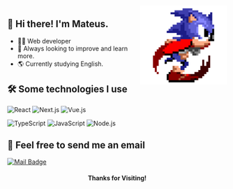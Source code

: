 <img align="right" width="200" height="180" alt="GIF" src="https://raw.githubusercontent.com/mateusneiva/mateusneiva/master/assets/sonic.gif" />

## 👋 Hi there! I'm Mateus.

- 👨‍💻 Web developer
- 📖 Always looking to improve and learn more.
- 🌎 Currently studying English.

## 🛠 Some technologies I use

![React](https://img.shields.io/badge/-React-333333?style=flat&logo=react) ![Next.js](https://img.shields.io/badge/-Next.js-333333?style=flat&logo=next.js) ![Vue.js](https://img.shields.io/badge/-Vue.js-333333?style=flat&logo=Vue.js)

![TypeScript](https://img.shields.io/badge/-TypeScript-333333?style=flat&logo=typescript) ![JavaScript](https://img.shields.io/badge/-JavaScript-333333?style=flat&logo=javascript) ![Node.js](https://img.shields.io/badge/-Node.js-333333?style=flat&logo=node.js)

## 💬 Feel free to send me an email

[![Mail Badge](https://img.shields.io/badge/-mateus.fneiva@gmail.com-c14438?style=flat&logo=Gmail&logoColor=white&link=mailto:mateus.fneiva@gmail.com.com)](mailto:mateus.fneiva@gmail.com)

<h4 align="center">Thanks for Visiting!</h4>
